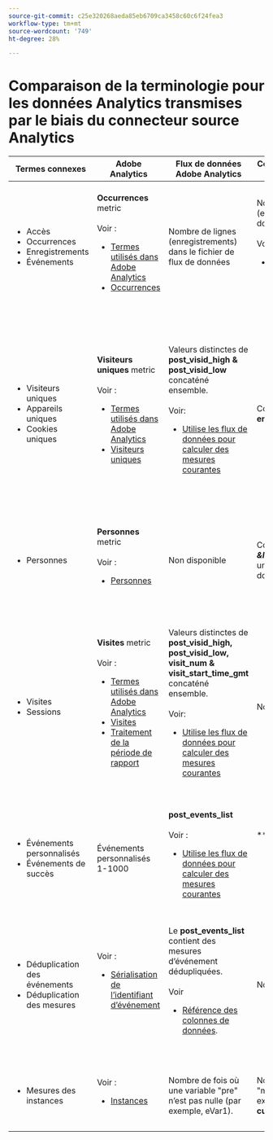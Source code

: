 ```yaml
---
source-git-commit: c25e320268aeda85eb6709ca3458c60c6f24fea3
workflow-type: tm+mt
source-wordcount: '749'
ht-degree: 28%

---
```

# Comparaison de la terminologie pour les données Analytics transmises par le biais du connecteur source Analytics

| Termes connexes | Adobe Analytics | Flux de données Adobe Analytics | Connecteur source Analytics/lac de données | CJA | Remarques |
|---|---|---|---|---|---|
| <ul><li>Accès</li><li>Occurrences</li><li>Enregistrements</li><li>Événements</li></ul> | **Occurrences** metric<br><br>Voir :<ul><li>[Termes utilisés dans Adobe Analytics](https://experienceleague.adobe.com/docs/analytics/technotes/terms.html?lang=fr)</li><li>[Occurrences](https://experienceleague.adobe.com/docs/analytics/components/metrics/occurrences.html?lang=fr)</li></ul> | Nombre de lignes (enregistrements) dans le fichier de flux de données | Nombre de lignes (enregistrements) dans le jeu de données<br><br>Voir :<ul><li>[Comparaison de vos données Adobe Analytics aux données CJA](https://experienceleague.adobe.com/docs/analytics-platform/using/troubleshooting/compare.html?lang=en)</li></ul> | **Événements** metric | <ul><li>&quot;Accès&quot; et &quot;occurrence&quot; sont synonymes dans Adobe Analytics.</li><li>Voir _Événements personnalisés_ ci-dessous.</li><li>Certaines données sont filtrées lorsqu’elles transitent par Analytics Source Connector vers AEP. Voir [Comparer vos données Adobe Analytics aux données CJA](https://experienceleague.adobe.com/docs/analytics-platform/using/troubleshooting/compare.html?lang=en) |
| <ul><li>Visiteurs uniques</li><li>Appareils uniques</li><li>Cookies uniques</li></ul> | **Visiteurs uniques** metric<br><br>Voir :<ul><li>[Termes utilisés dans Adobe Analytics](https://experienceleague.adobe.com/docs/analytics/technotes/terms.html?lang=en)</li><li>[Visiteurs uniques](https://experienceleague.adobe.com/docs/analytics/components/metrics/unique-visitors.html?lang=fr)</li></ul> | Valeurs distinctes de **post\_visid\_high &amp; post\_visid\_low** concaténé ensemble.<br><br>Voir:<ul><li>[Utilise les flux de données pour calculer des mesures courantes](https://experienceleague.adobe.com/docs/analytics/export/analytics-data-feed/data-feed-contents/datafeeds-calculate.html?lang=en)</li></ul> | Comptage distinct de **endUserIDs.\_experience.aaid.id** | **Personnes** mesure, si **endUserIDs.\_experience.aaid.id** est choisi comme ID de personne. | <ul><li>Un &quot;visiteur&quot; dans Adobe Analytics est généralement associé à un &quot;identifiant d’appareil&quot; tel qu’un cookie. AAID est l’identifiant d’appareil Principal dans Adobe Analytics, et non l’ECID. Voir aussi [AAID, ECID, AACUSTOMID et Analytics Source Connector](https://experienceleague.adobe.com/docs/analytics-platform/using/cja-overview/compare-aa-cja/aaid-ecid-adc.html?lang=en).</li><li>&quot;Visiteur&quot; n’est pas une mesure d’usine dans CJA. Mais si vous choisissez **endUserIDs.\_experience.aaid.id** en tant qu’ID de personne, la mesure Personnes dans CJA est à peu près équivalente à la mesure Visiteurs uniques dans Adobe Analytics.</li></ul> |
| <ul><li>Personnes</li></ul> | **Personnes** metric<br><br> Voir :<ul><li>[Personnes](https://experienceleague.adobe.com/docs/analytics/components/metrics/people.html?lang=fr)</li></ul> | Non disponible | Comptage distinct de **_\&lt;path>_.stitchedId**(disponible uniquement dans les jeux de données assemblés) | **Mesure Personnes.** | <ul><li>La mesure Personnes dans CJA est le nombre distinct des ID de personne. Selon ce que vous choisissez comme ID de personne dans la connexion CJA, la mesure Personnes peut signifier différentes choses.</ul></li> |
| <ul><li>Visites</li><li>Sessions</li></ul> | **Visites** metric<br><br>Voir :<ul><li>[Termes utilisés dans Adobe Analytics](https://experienceleague.adobe.com/docs/analytics/technotes/terms.html?lang=en)</li><li>[Visites](https://experienceleague.adobe.com/docs/analytics/components/metrics/visits.html?lang=fr)</li><li>[Traitement de la période de rapport](https://experienceleague.adobe.com/docs/analytics/components/virtual-report-suites/vrs-report-time-processing.html?lang=fr)</ul></li> | Valeurs distinctes de **post\_visid\_high, post\_visid\_low, visit\_num &amp; visit\_start\_time\_gmt** concaténé ensemble.<br><br>Voir:<ul><li>[Utilise les flux de données pour calculer des mesures courantes](https://experienceleague.adobe.com/docs/analytics/export/analytics-data-feed/data-feed-contents/datafeeds-calculate.html?lang=en)</li></ul> | Non disponible | **Sessions** metric | <ul><li>Avec le traitement de la période de rapport dans les suites de rapports virtuelles Adobe Analytics et les vues de données CJA, le concept de visite (session) est configurable. Par conséquent, le nombre de visites (sessions) peut varier d’un environnement à l’autre en fonction de la définition appliquée. Voir aussi [Comparaison du traitement des données sur les fonctionnalités de reporting Adobe Analytics et CJA](https://experienceleague.adobe.com/docs/analytics-platform/using/cja-overview/compare-aa-cja/data-processing-comparisons.html?lang=en) et [Suites de rapports virtuelles, vues de données, environnements de test AEP et connecteur source Analytics](https://experienceleague.adobe.com/docs/analytics-platform/using/cja-overview/compare-aa-cja/vrs-dataview-sandbox-adc.html?lang=en). |
| <ul><li>Événements personnalisés</li><li>Événements de succès</li></ul> | Événements personnalisés 1-1000 | **post\_events\_list**<br><br> Voir :<ul><li>[Utilise les flux de données pour calculer des mesures courantes](https://experienceleague.adobe.com/docs/analytics/export/analytics-data-feed/data-feed-contents/datafeeds-calculate.html?lang=en) | **\_experience.analytics.<ul>event1to100.event1 **through<br>** event901to1000.event1000 **</ul> | **\_experience.analytics.<ul>event1to100.event1 **through<br>** event901to1000.event1000 **</ul> | <ul><li>Un &quot;événement&quot; dans Adobe Analytics est un [Événement de succès](https://experienceleague.adobe.com/docs/analytics/components/metrics/custom-events.html?lang=fr) (événement personnalisé) qui a été défini dans une demande d’image Adobe Analytics (appel au serveur de collecte de données).</ul> |
| <ul><li>Déduplication des événements</li><li>Déduplication des mesures</ul></li> | Voir :<ul><li>[Sérialisation de l’identifiant d’événement](https://experienceleague.adobe.com/docs/analytics/implementation/vars/page-vars/events/event-serialization.html?lang=en)</li></ul> | Le **post_events_list** contient des mesures d’événement dédupliquées.<br><br>Voir      <ul><li>[Référence des colonnes de données](https://experienceleague.adobe.com/docs/analytics/export/analytics-data-feed/data-feed-contents/datafeeds-reference.html?lang=en). </ul></li> | Non disponible | Voir :<ul><li>[Paramètres des composants : déduplication des mesures](https://experienceleague.adobe.com/docs/analytics-platform/using/cja-dataviews/component-settings/metric-deduplication.html?lang=fr) | <ul><li>La déduplication des événements/mesures dans Adobe Analytics diffère légèrement de CJA. Dans Adobe Analytics, la déduplication a lieu au moment du traitement des données. Dans CJA, la déduplication a lieu au moment de l’exécution du rapport, offrant ainsi plus de flexibilité. Les mesures dédupliquées peuvent différer légèrement dans Adobe Analytics par rapport à CJA.</li></ul> |
| <ul><li>Mesures des instances</li></ul> | Voir :<ul><li>[Instances](https://experienceleague.adobe.com/docs/analytics/components/metrics/instances.html?lang=en) | Nombre de fois où une variable &quot;pre&quot; n’est pas nulle (par exemple, eVar1). | Nombre de fois où une variable &quot;mid&quot; n’est pas nulle (par exemple, **\_experience.analytics.<br>customDimensions.eVars.eVar1**). | **Instances** mesures | <ul><li>Les instances sont normalement associées aux colonnes prop et eVar afin de déterminer le nombre de fois où la variable a été définie. |